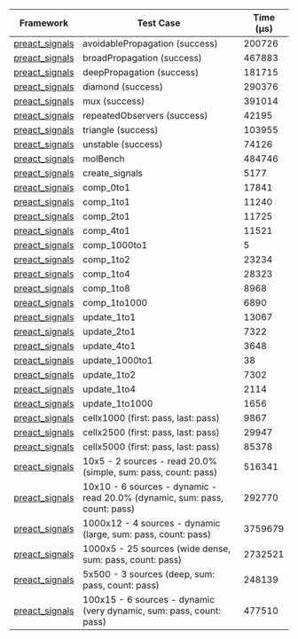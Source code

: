 | Framework | Test Case | Time (μs) |
| --- | --- | --- |
| [preact_signals](https://pub.dev/packages/preact_signals) | avoidablePropagation (success) | 200726 |
| [preact_signals](https://pub.dev/packages/preact_signals) | broadPropagation (success) | 467883 |
| [preact_signals](https://pub.dev/packages/preact_signals) | deepPropagation (success) | 181715 |
| [preact_signals](https://pub.dev/packages/preact_signals) | diamond (success) | 290376 |
| [preact_signals](https://pub.dev/packages/preact_signals) | mux (success) | 391014 |
| [preact_signals](https://pub.dev/packages/preact_signals) | repeatedObservers (success) | 42195 |
| [preact_signals](https://pub.dev/packages/preact_signals) | triangle (success) | 103955 |
| [preact_signals](https://pub.dev/packages/preact_signals) | unstable (success) | 74126 |
| [preact_signals](https://pub.dev/packages/preact_signals) | molBench | 484746 |
| [preact_signals](https://pub.dev/packages/preact_signals) | create_signals | 5177 |
| [preact_signals](https://pub.dev/packages/preact_signals) | comp_0to1 | 17841 |
| [preact_signals](https://pub.dev/packages/preact_signals) | comp_1to1 | 11240 |
| [preact_signals](https://pub.dev/packages/preact_signals) | comp_2to1 | 11725 |
| [preact_signals](https://pub.dev/packages/preact_signals) | comp_4to1 | 11521 |
| [preact_signals](https://pub.dev/packages/preact_signals) | comp_1000to1 | 5 |
| [preact_signals](https://pub.dev/packages/preact_signals) | comp_1to2 | 23234 |
| [preact_signals](https://pub.dev/packages/preact_signals) | comp_1to4 | 28323 |
| [preact_signals](https://pub.dev/packages/preact_signals) | comp_1to8 | 8968 |
| [preact_signals](https://pub.dev/packages/preact_signals) | comp_1to1000 | 6890 |
| [preact_signals](https://pub.dev/packages/preact_signals) | update_1to1 | 13067 |
| [preact_signals](https://pub.dev/packages/preact_signals) | update_2to1 | 7322 |
| [preact_signals](https://pub.dev/packages/preact_signals) | update_4to1 | 3648 |
| [preact_signals](https://pub.dev/packages/preact_signals) | update_1000to1 | 38 |
| [preact_signals](https://pub.dev/packages/preact_signals) | update_1to2 | 7302 |
| [preact_signals](https://pub.dev/packages/preact_signals) | update_1to4 | 2114 |
| [preact_signals](https://pub.dev/packages/preact_signals) | update_1to1000 | 1656 |
| [preact_signals](https://pub.dev/packages/preact_signals) | cellx1000 (first: pass, last: pass) | 9867 |
| [preact_signals](https://pub.dev/packages/preact_signals) | cellx2500 (first: pass, last: pass) | 29947 |
| [preact_signals](https://pub.dev/packages/preact_signals) | cellx5000 (first: pass, last: pass) | 85378 |
| [preact_signals](https://pub.dev/packages/preact_signals) | 10x5 - 2 sources - read 20.0% (simple, sum: pass, count: pass) | 516341 |
| [preact_signals](https://pub.dev/packages/preact_signals) | 10x10 - 6 sources - dynamic - read 20.0% (dynamic, sum: pass, count: pass) | 292770 |
| [preact_signals](https://pub.dev/packages/preact_signals) | 1000x12 - 4 sources - dynamic (large, sum: pass, count: pass) | 3759679 |
| [preact_signals](https://pub.dev/packages/preact_signals) | 1000x5 - 25 sources (wide dense, sum: pass, count: pass) | 2732521 |
| [preact_signals](https://pub.dev/packages/preact_signals) | 5x500 - 3 sources (deep, sum: pass, count: pass) | 248139 |
| [preact_signals](https://pub.dev/packages/preact_signals) | 100x15 - 6 sources - dynamic (very dynamic, sum: pass, count: pass) | 477510 |
